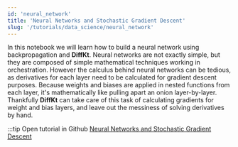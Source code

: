 ```yaml
---
id: 'neural_network'
title: 'Neural Networks and Stochastic Gradient Descent'
slug: '/tutorials/data_science/neural_network'
---
```

In this notebook we will learn how to build a neural network using backpropagation 
and **DiffKt**. Neural networks are not exactly simple, but they are composed of simple mathematical 
techniques working in orchestration. However the calculus behind neural networks can be tedious, 
as derivatives for each layer need to be calculated for gradient descent purposes. Because weights 
and biases are applied in nested functions from each layer, it's mathematically like pulling apart 
an onion layer-by-layer. Thankfully **DiffKt** can take care of this task of calculating gradients for 
weight and bias layers, and leave out the messiness of solving derivatives by hand.


:::tip Open tutorial in Github
[Neural Networks and Stochastic Gradient Descent](https://github.com/facebookresearch/diffkt/blob/main/tutorials/neural_network_sgd.ipynb)